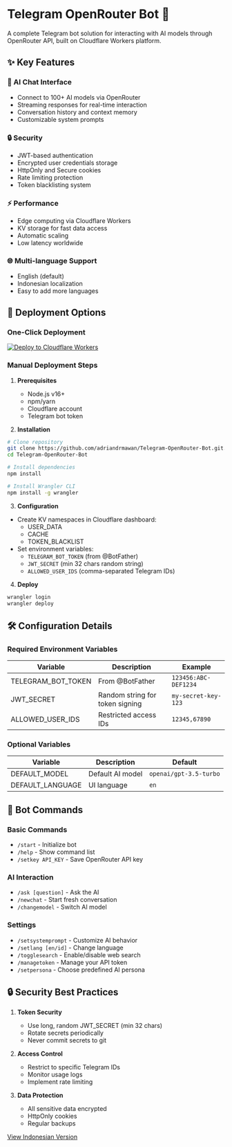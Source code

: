 # Telegram OpenRouter Bot 🤖

A complete Telegram bot solution for interacting with AI models through OpenRouter API, built on Cloudflare Workers platform.

## ✨ Key Features

### 🤖 AI Chat Interface
- Connect to 100+ AI models via OpenRouter
- Streaming responses for real-time interaction
- Conversation history and context memory
- Customizable system prompts

### 🔒 Security
- JWT-based authentication
- Encrypted user credentials storage
- HttpOnly and Secure cookies
- Rate limiting protection
- Token blacklisting system

### ⚡ Performance
- Edge computing via Cloudflare Workers
- KV storage for fast data access
- Automatic scaling
- Low latency worldwide

### 🌐 Multi-language Support
- English (default)
- Indonesian localization
- Easy to add more languages

## 🚀 Deployment Options

### One-Click Deployment
[![Deploy to Cloudflare Workers](https://deploy.workers.cloudflare.com/button)](https://deploy.workers.cloudflare.com/?url=https://github.com/adriandrmawan/Telegram-OpenRouter-Bot)

### Manual Deployment Steps

1. **Prerequisites**
   - Node.js v16+
   - npm/yarn
   - Cloudflare account
   - Telegram bot token

2. **Installation**
```bash
# Clone repository
git clone https://github.com/adriandrmawan/Telegram-OpenRouter-Bot.git.git
cd Telegram-OpenRouter-Bot

# Install dependencies
npm install

# Install Wrangler CLI
npm install -g wrangler
```

3. **Configuration**
- Create KV namespaces in Cloudflare dashboard:
  - USER_DATA
  - CACHE  
  - TOKEN_BLACKLIST
- Set environment variables:
  - `TELEGRAM_BOT_TOKEN` (from @BotFather)
  - `JWT_SECRET` (min 32 chars random string)
  - `ALLOWED_USER_IDS` (comma-separated Telegram IDs)

4. **Deploy**
```bash
wrangler login
wrangler deploy
```

## 🛠 Configuration Details

### Required Environment Variables
| Variable | Description | Example |
|----------|-------------|---------|
| TELEGRAM_BOT_TOKEN | From @BotFather | `123456:ABC-DEF1234` |
| JWT_SECRET | Random string for token signing | `my-secret-key-123` |
| ALLOWED_USER_IDS | Restricted access IDs | `12345,67890` |

### Optional Variables
| Variable | Description | Default |
|----------|-------------|---------|
| DEFAULT_MODEL | Default AI model | `openai/gpt-3.5-turbo` |
| DEFAULT_LANGUAGE | UI language | `en` |

## 🤖 Bot Commands

### Basic Commands
- `/start` - Initialize bot
- `/help` - Show command list
- `/setkey API_KEY` - Save OpenRouter API key

### AI Interaction
- `/ask [question]` - Ask the AI
- `/newchat` - Start fresh conversation
- `/changemodel` - Switch AI model

### Settings
- `/setsystemprompt` - Customize AI behavior  
- `/setlang [en/id]` - Change language
- `/togglesearch` - Enable/disable web search
- `/managetoken` - Manage your API token
- `/setpersona` - Choose predefined AI persona

## 🔒 Security Best Practices

1. **Token Security**
   - Use long, random JWT_SECRET (min 32 chars)
   - Rotate secrets periodically
   - Never commit secrets to git

2. **Access Control**
   - Restrict to specific Telegram IDs
   - Monitor usage logs
   - Implement rate limiting

3. **Data Protection**
   - All sensitive data encrypted
   - HttpOnly cookies
   - Regular backups

[View Indonesian Version](README.id.md)
